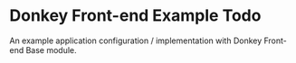 # Donkey Front-end Example Todo

An example application configuration / implementation with Donkey Front-end Base module.